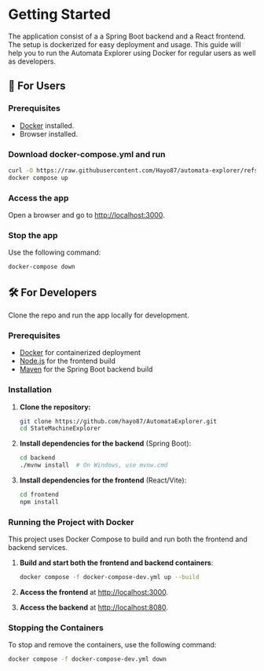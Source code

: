 
# Getting Started
The application consist of a a Spring Boot backend and a React frontend. The setup is dockerized for easy deployment and usage. This guide will help you to run the Automata Explorer using Docker for regular users as well as developers.

## 👤 For Users

### Prerequisites

- [Docker](https://www.docker.com/) installed.
- Browser installed. 


### Download docker-compose.yml and run

   ```bash
   curl -O https://raw.githubusercontent.com/Hayo87/automata-explorer/refs/heads/main/docker-compose.yml
   docker compose up
   ```

### Access the app

 Open a browser and go to [http://localhost:3000](http://localhost:3000).

 ### Stop the app

 Use the following command:

   ```bash
   docker-compose down
   ```

## 🛠️ For Developers

Clone the repo and run the app locally for development. 

### Prerequisites

- [Docker](https://www.docker.com/) for containerized deployment
- [Node.js](https://nodejs.org) for the frontend build
- [Maven](https://maven.apache.org) for the Spring Boot backend build

### Installation

1. **Clone the repository:**

   ```bash
   git clone https://github.com/hayo87/AutomataExplorer.git
   cd StateMachineExplorer
   ```

2. **Install dependencies for the backend** (Spring Boot):

   ```bash
   cd backend
   ./mvnw install  # On Windows, use mvnw.cmd
   ```

3. **Install dependencies for the frontend** (React/Vite):

   ```bash
   cd frontend
   npm install
   ```

### Running the Project with Docker

This project uses Docker Compose to build and run both the frontend and backend services.

1. **Build and start both the frontend and backend containers**:

   ```bash
   docker compose -f docker-compose-dev.yml up --build
   ```

2. **Access the frontend** at [http://localhost:3000](http://localhost:3000).

3. **Access the backend** at [http://localhost:8080](http://localhost:8080).

### Stopping the Containers

To stop and remove the containers, use the following command:

   ```bash
   docker compose -f docker-compose-dev.yml down
   ```